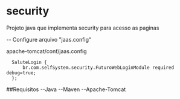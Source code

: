 # security
Projeto java que implementa security para acesso as paginas 

--
Configure arquivo "jaas.config"

apache-tomcat/conf/jaas.config

```xhtml
  SaluteLogin {
      br.com.selfSystem.security.FuturoWebLoginModule required debug=true;
  };
  ```
  
##Requisitos
--Java
--Maven
--Apache-Tomcat

